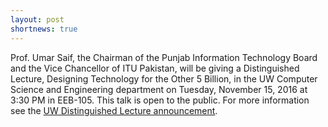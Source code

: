 ```yaml
---
layout: post
shortnews: true
---
```

Prof. Umar Saif, the Chairman of the Punjab Information Technology Board and the Vice Chancellor of ITU Pakistan, will be giving a Distinguished Lecture,  Designing Technology for the Other 5 Billion, in the UW Computer Science and Engineering department on Tuesday, November 15, 2016 at 3:30 PM in EEB-105.  This talk is open to the public. For more information see the [UW Distinguished Lecture announcement][announce].

[announce]: http://www.cs.washington.edu/events/colloquia/details?id=2932

